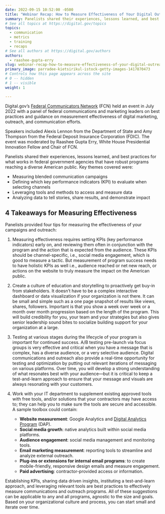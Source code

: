 ```yaml
---
date: 2022-09-15 10:52:00 -0500
title: "Webinar Recap: How to Measure Effectiveness of Your Digital Outreach and Communications"
summary: Panelists shared their experiences, lessons learned, and best practices for what works in federal government agencies that have robust programs reaching a diverse American public.
# See all topics at https://digital.gov/topics
topics:
  - communication
  - metrics
  - training
  - recaps
# See all authors at https://digital.gov/authors
authors:
  - raashee-gupta-erry
slug: webinar-recap-how-to-measure-effectiveness-of-your-digital-outreach-and-communications
primary_image: parradee-kietsirikul-istock-getty-images-1417870473
# Controls how this page appears across the site
# 0 -- hidden
# 1 -- visible
weight: 1

---
```


Digital.gov’s [Federal Communicators Network](https://digital.gov/communities/federal-communicators-network/) (FCN) held an event in July 2022 with a panel of federal communications and marketing leaders on best practices and guidance on measurement effectiveness of digital marketing, outreach, and communication efforts.

Speakers included Alexis Lennon from the Department of State and Amy Thompson from the Federal Deposit Insurance Corporation (FDIC). The event was moderated by Raashee Gupta Erry, White House Presidential Innovation Fellow and Chair of FCN. 

Panelists shared their experiences, lessons learned, and best practices for what works in federal government agencies that have robust programs reaching a diverse American public. Key themes covered were:

* Measuring blended communication campaigns
* Defining which key performance indicators (KPI) to evaluate when selecting channels
* Leveraging tools and methods to access and measure data
* Analyzing data to tell stories, share results, and demonstrate impact

## 4 Takeaways for Measuring Effectiveness

Panelists provided four tips for measuring the effectiveness of your campaigns and outreach:

1. Measuring effectiveness requires setting KPIs (key performance indicators) early on, and reviewing them often in conjunction with the program and the action that is expected from the audience. These KPIs should be channel-specific, i.e., social media engagement, which is good to measure a tactic. But measurement of program success needs to have holistic KPIs as well i.e., audience reached or net new reach, or actions on the website to truly measure the impact on the American public.

2. Create a culture of education and storytelling to proactively get buy-in from stakeholders. It doesn’t have to be a complex interactive dashboard or data visualization if your organization is not there. It can be small and simple such as a one page snapshot of results like views, shares, followers. Important is that you show a week over week or a month over month progression based on the length of the program. This will build credibility for you, your team and your strategies but also gives senior leadership sound bites to socialize building support for your organization at a large.

3. Testing at various stages during the lifecycle of your program is important for continued success. A/B testing pre-launch via focus groups is very effective and critical when you have a message that is complex, has a diverse audience, or a very selective audience. Digital communications and outreach also provide a real-time opportunity for testing and optimization by putting out relevant iterations of messaging on various platforms. Over time, you will develop a strong understanding of what resonates best with your audience&mdash;but it is critical to keep a test-and-learn approach to ensure that your message and visuals are always resonating with your customers.

4. Work with your IT department to supplement existing approved tools with free tools, and/or solutions that your contractors may have access to; they can help you to make sure the tools are secure and accessible. A sample toolbox could contain:

    * **Website measurement**: Google Analytics and [Digital Analytics Program](https://digital.gov/guides/dap/) (DAP).
    * **Social media growth**: native analytics built within social media platforms.
    * **Audience engagement**: social media management and monitoring tools.
    * **Email marketing measurement**: reporting tools to streamline and analyze external outreach.
    * **Plug-ins or extensions for internal email programs**: to create mobile-friendly, responsive design emails and measure engagement.
    * **Paid advertising**: contractor-provided access or information.

Establishing KPIs, sharing data driven insights, instituting a test-and-learn approach, and leveraging relevant tools are best practices to effectively measure communications and outreach programs. All of these suggestions can be applicable to any and all programs, agnostic to the size and goals. Based on your organizational culture and process, you can start small and iterate over time.
